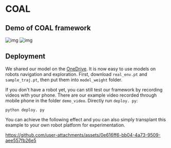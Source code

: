 # COAL
## Demo of COAL framework
![img](images/show1-1.gif)
![img](images/show2-1.gif)
## Deployment

We shared our model on the [OneDrive](https://1drv.ms/f/s!Avelnwj9jiVSiZpPzkjy74ZmzXGHzA?e=6ooSSe). It is now easy to use models on robots navigation and exploration. First, download `real_env.pt` and `sample_traj.pt`, then put them into `model_weight` folder. 

If you don't have a robot yet, you can still test our framework by recording videos with your phone. There are our example video recorded through mobile phone in the folder `demo_video`. Directly run `deploy. py`:

    python deploy. py

You can achieve the following effect and you can also simply transplant this example to your own robot platform for experimentation.

https://github.com/user-attachments/assets/0e616ff6-bb04-4a73-9509-aee557fb26e5